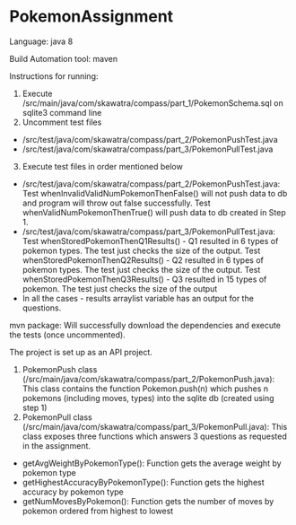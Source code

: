 # PokemonAssignment

Language: java 8

Build Automation tool: maven

Instructions for running:
1. Execute /src/main/java/com/skawatra/compass/part_1/PokemonSchema.sql on sqlite3 command line
2. Uncomment test files
 - /src/test/java/com/skawatra/compass/part_2/PokemonPushTest.java
 - /src/test/java/com/skawatra/compass/part_3/PokemonPullTest.java
3. Execute test files in order mentioned below
 - /src/test/java/com/skawatra/compass/part_2/PokemonPushTest.java: 
   Test whenInvalidValidNumPokemonThenFalse() will not push data to db and program will throw out false successfully. 
   Test whenValidNumPokemonThenTrue() will push data to db created in Step 1.
 - /src/test/java/com/skawatra/compass/part_3/PokemonPullTest.java: 
   Test whenStoredPokemonThenQ1Results() - Q1 resulted in 6 types of pokemon types. The test just checks the size of the output. 
   Test whenStoredPokemonThenQ2Results() - Q2 resulted in 6 types of pokemon types. The test just checks the size of the output. 
   Test whenStoredPokemonThenQ3Results() - Q3 resulted in 15 types of pokemon. The test just checks the size of the output
  - In all the cases - results arraylist variable has an output for the questions.

mvn package: Will successfully download the dependencies and execute the tests (once uncommented).

The project is set up as an API project.
1. PokemonPush class (/src/main/java/com/skawatra/compass/part_2/PokemonPush.java): This class contains the function Pokemon.push(n) which pushes n pokemons (including moves, types) into the sqlite db (created using step 1)
2. PokemonPull class (/src/main/java/com/skawatra/compass/part_3/PokemonPull.java): This class exposes three functions which answers 3 questions as requested in the assignment.
 - getAvgWeightByPokemonType(): Function gets the average weight by pokemon type
 - getHighestAccuracyByPokemonType(): Function gets the highest accuracy by pokemon type
 - getNumMovesByPokemon(): Function gets the number of moves by pokemon ordered from highest to lowest
